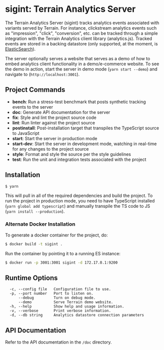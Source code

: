 # sigint: Terrain Analytics Server

The Terrain Analytics Server (sigint) tracks analytics events associated with variants served by Terrain. For instance, clickstream analytics events such as "impression", "click", "conversion", etc. can be tracked through a simple integration with the Terrain Analytics client library (analytics.js). Tracked events are stored in a backing datastore (only supported, at the moment, is [ElasticSearch](https://www.elastic.co/)).

The server optionally serves a website that serves as a demo of how to embed analytics client functionality in a demo/e-commerce website. To see the demo in action, start the server in demo mode (`yarn start --demo`) and navigate to (`http://localhost:3001`).

## Project Commands
   - **bench**:
      Run a stress-test benchmark that posts synthetic tracking events to the server
   - **doc**:
      Generate API documentation for the server
   - **fix**:
      Style and lint the project source code
   - **lint**:
      Run linter against the project source
   - **postinstall**:
      Post-installation target that transpiles the TypeScript source to JavaScript
   - **start**:
      Start the server in production mode
   - **start-dev**:
      Start the server in development mode, watching in real-time for any changes to the project source
   - **style**:
      Format and style the source per the style guidelines
   - **test**:
      Run the unit and integration tests associated with the project

## Installation

```bash
$ yarn
```

This will pull in all of the required dependencies and build the project. To run the project in production mode, you need to have TypeScript installed (`yarn global add typescript`) and manually transpile the TS code to JS (`yarn install --production`).

### Alternate Docker Installation

To generate a docker container for the project, do:

```bash
$ docker build -t sigint .
```

Run the container by pointing it to a running ES instance:

```bash
$ docker run -p 3001:3001 sigint -d 172.17.0.1:9200
```

## Runtime Options

```
  -c, --config file   Configuration file to use.
  -p, --port number   Port to listen on.
      --debug         Turn on debug mode.
      --demo          Serve Terrain demo website.
  -h, --help          Show help and usage information.
  -v, --verbose       Print verbose information.
  -d, --db string     Analytics datastore connection parameters
```

## API Documentation

Refer to the API documentation in the `/doc` directory.
